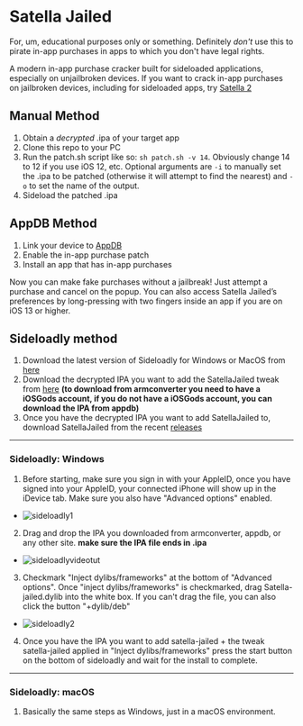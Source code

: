 # Satella Jailed

For, um, educational purposes only or something. Definitely *don't* use this to pirate in-app purchases in apps to which you don't have legal rights.

A modern in-app purchase cracker built for sideloaded applications, especially on unjailbroken devices. If you want to crack in-app purchases on jailbroken devices, including for sideloaded apps, try [Satella 2][1]

## Manual Method

1. Obtain a *decrypted* .ipa of your target app
2. Clone this repo to your PC
3. Run the patch.sh script like so: `sh patch.sh -v 14`. Obviously change 14 to 12 if you use iOS 12, etc. Optional arguments are `-i` to manually set the .ipa to be patched (otherwise it will attempt to find the nearest) and `-o` to set the name of the output.
4. Sideload the patched .ipa

## AppDB Method

1. Link your device to [AppDB][2] 
2. Enable the in-app purchase patch
3. Install an app that has in-app purchases

Now you can make fake purchases without a jailbreak! Just attempt a purchase and cancel on the popup. You can also access Satella Jailed’s preferences by long-pressing with two fingers inside an app if you are on iOS 13 or higher.

[1]:	https://github.com/Paisseon/Satella2
[2]:	https://appdb.to/?ref=cb9904cc802fa5380a7aa4c35fe0d0c1

## Sideloadly method

1. Download the latest version of Sideloadly for Windows or MacOS from [here](https://sideloadly.io/#:~:text=download%20link.-,Download%20Sideloadly,-Windows%2064%2Dbit)
2. Download the decrypted IPA you want to add the SatellaJailed tweak from [here](https://armconverter.com/decryptedappstore/) **(to download from armconverter you need to have a iOSGods account, if you do not have a iOSGods account, you can download the IPA from appdb)**
3. Once you have the decrypted IPA you want to add SatellaJailed to, download SatellaJailed from the recent [releases](https://github.com/Aholicknight/SatellaJailed/releases/tag/Satellajailed-dylib) 
---
### Sideloadly: Windows 
1. Before starting, make sure you sign in with your AppleID, once you have signed into your AppleID, your connected iPhone will show up in the iDevice tab. Make sure you also have "Advanced options" enabled.
* ![sideloadly1](https://user-images.githubusercontent.com/7843719/173176702-17ef8679-e467-4bbe-8f5f-f7381a3ca7f2.png)
2. Drag and drop the IPA you downloaded from armconverter, appdb, or any other site. **make sure the IPA file ends in .ipa** 
* ![sideloadlyvideotut](https://user-images.githubusercontent.com/7843719/173177755-487eea8a-db93-418a-b21b-c93a5165c722.gif)
3. Checkmark "Inject dylibs/frameworks" at the bottom of "Advanced options". Once "inject dylibs/frameworks" is checkmarked, drag Satella-jailed.dylib into the white box. If you can't drag the file, you can also click the button "+dylib/deb" 
* ![sideloadly2](https://user-images.githubusercontent.com/7843719/173177914-a2da842a-9639-4a53-9380-20f9da5698d6.png)
4. Once you have the IPA you want to add satella-jailed + the tweak satella-jailed applied in "Inject dylibs/frameworks" press the start button on the bottom of sideloadly and wait for the install to complete. 
---
### Sideloadly: macOS
1. Basically the same steps as Windows, just in a macOS environment. 
